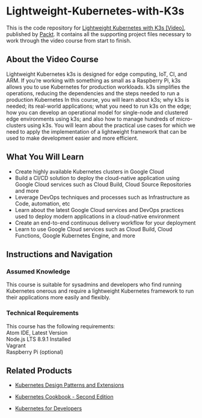 # Lightweight-Kubernetes-with-K3s

This is the code repository for [Lightweight Kubernetes with K3s [Video]](https://www.packtpub.com/), published by [Packt](https://www.packtpub.com/?utm_source=github). It contains all the supporting project files necessary to work through the video course from start to finish.

## About the Video Course
Lightweight Kubernetes k3s is designed for edge computing, IoT, CI, and ARM. If you’re working with something as small as a Raspberry Pi, k3s allows you to use Kubernetes for production workloads. k3s simplifies the operations, reducing the dependencies and the steps needed to run a production Kubernetes
In this course, you will learn about k3s; why k3s is needed; its real-world applications; what you need to run k3s on the edge; how you can develop an operational model for single-node and clustered edge environments using k3s; and also how to manage hundreds of micro-clusters using k3s. You will learn about the practical use cases for which we need to apply the implementation of a lightweight framework that can be used to make development easier and more efficient.

<H2>What You Will Learn</H2>
<DIV class=book-info-will-learn-text>
<UL>
<LI>Create highly available Kubernetes clusters in Google Cloud
<LI>Build a CI/CD solution to deploy the cloud-native application using Google Cloud services such as Cloud Build, Cloud Source Repositories and more
<LI>Leverage DevOps techniques and processes such as Infrastructure as Code, automation, etc
<LI>Learn about the latest Google Cloud services and DevOps practices used to deploy modern applications in a cloud-native environment
<LI>Create an end-to-end continuous delivery workflow for your deployment
<LI>Learn to use Google Cloud services such as Cloud Build, Cloud Functions, Google Kubernetes Engine, and more
</LI></UL></DIV>

## Instructions and Navigation
### Assumed Knowledge
This course is suitable for sysadmins and developers who find running Kubernetes onerous and require a lightweight Kubernetes framework to run their applications more easily and flexibly.

### Technical Requirements
This course has the following requirements:<br/>
Atom IDE, Latest Version <br/>
Node.js LTS 8.9.1 Installed <br/>
Vagrant</br>
Raspberry Pi (optional)<br/> 

## Related Products
* [Kubernetes Design Patterns and Extensions](https://www.packtpub.com/virtualization-and-cloud/kubernetes-design-patterns-and-extensions)

* [Kubernetes Cookbook - Second Edition](https://www.packtpub.com/virtualization-and-cloud/kubernetes-cookbook-second-edition)

* [Kubernetes for Developers](https://www.packtpub.com/virtualization-and-cloud/kubernetes-developers)

